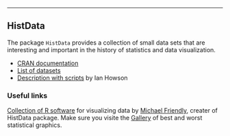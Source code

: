 ----
HistData
----

The package <code>HistData</code> provides a collection of small data sets
that are interesting and important in the history of statistics and data visualization.

 - [CRAN documentation](http://cran.r-project.org/web/packages/HistData/HistData.pdf)  
 - [List of datasets](http://artax.karlin.mff.cuni.cz/r-help/library/HistData/html/HistData-package.html)  
 - [Description with scripts](http://rpackages.ianhowson.com/cran/HistData/) by Ian Howson

### Useful links


[Collection of R software](http://www.datavis.ca/R/) for visualizing data by [Michael Friendly](http://www.datavis.ca/), creater of HistData package. Make sure you visite the [Gallery](http://www.datavis.ca/gallery/) of best and worst statistical graphics. 



